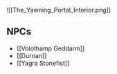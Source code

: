 ![[The_Yawning_Portal_Interior.png]]

## NPCs
- [[Volothamp Geddarm]]
- [[Durnan]]
- [[Yagra Stonefist]]
